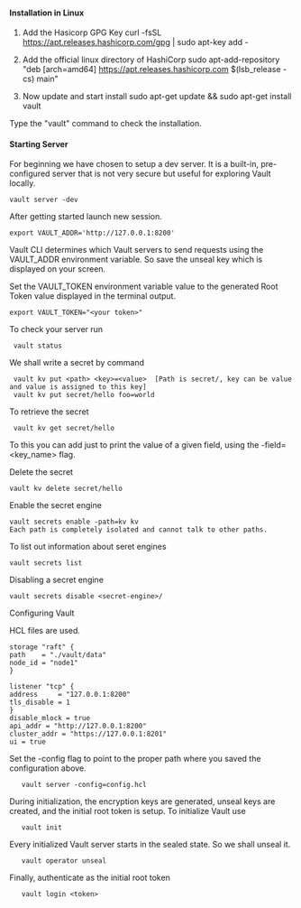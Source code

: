 
#### Installation in Linux

1. Add the Hasicorp  GPG Key
 curl -fsSL https://apt.releases.hashicorp.com/gpg | sudo apt-key add -
 
2. Add the official linux directory of HashiCorp
  sudo apt-add-repository "deb [arch=amd64] https://apt.releases.hashicorp.com $(lsb_release -cs) main"
  
3. Now update and start install
  sudo apt-get update && sudo apt-get install vault
  
Type the "vault" command to check the installation.

#### Starting Server
For beginning we have chosen to setup a dev server.
It is a built-in, pre-configured server that is not very secure but useful for exploring Vault locally.

    vault server -dev
 
After getting started launch new session.

    export VAULT_ADDR='http://127.0.0.1:8200'
 
Vault CLI determines which Vault servers to send requests using the VAULT_ADDR environment variable. So save the unseal key which is displayed on your screen.

Set the VAULT_TOKEN environment variable value to the generated Root Token value displayed in the terminal output.

    export VAULT_TOKEN="<your token>"
 
To check your server run
     
     vault status

We shall write a secret by command

     vault kv put <path> <key>=<value>  [Path is secret/, key can be value and value is assigned to this key]
     vault kv put secret/hello foo=world
   
To retrieve the secret
     
     vault kv get secret/hello
To this you can add just to print the value of a given field, using the -field=<key_name> flag.


Delete the secret

    vault kv delete secret/hello

Enable the secret engine
   
    vault secrets enable -path=kv kv
    Each path is completely isolated and cannot talk to other paths. 
 
To list out information about seret engines

    vault secrets list

Disabling a secret engine

    vault secrets disable <secret-engine>/
    
Configuring Vault

  HCL files are used.
  ```
  storage "raft" {
  path    = "./vault/data"
  node_id = "node1"
  }

  listener "tcp" {
  address     = "127.0.0.1:8200"
  tls_disable = 1
  }
  disable_mlock = true
  api_addr = "http://127.0.0.1:8200"
  cluster_addr = "https://127.0.0.1:8201"
  ui = true
  ```
  
  Set the -config flag to point to the proper path where you saved the configuration above.

       vault server -config=config.hcl
       
  During initialization, the encryption keys are generated, unseal keys are created, and the initial root token is setup. To initialize Vault use
      
       vault init 
   
  Every initialized Vault server starts in the sealed state.  So we shall unseal it.
   
       vault operator unseal
       
  Finally, authenticate as the initial root token
   
       vault login <token>


